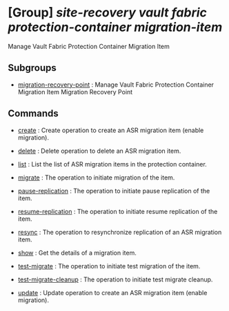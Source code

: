 # [Group] _site-recovery vault fabric protection-container migration-item_

Manage Vault Fabric Protection Container Migration Item

## Subgroups

- [migration-recovery-point](/Commands/site-recovery/vault/fabric/protection-container/migration-item/migration-recovery-point/readme.md)
: Manage Vault Fabric Protection Container Migration Item Migration Recovery Point

## Commands

- [create](/Commands/site-recovery/vault/fabric/protection-container/migration-item/_create.md)
: Create operation to create an ASR migration item (enable migration).

- [delete](/Commands/site-recovery/vault/fabric/protection-container/migration-item/_delete.md)
: Delete operation to delete an ASR migration item.

- [list](/Commands/site-recovery/vault/fabric/protection-container/migration-item/_list.md)
: List the list of ASR migration items in the protection container.

- [migrate](/Commands/site-recovery/vault/fabric/protection-container/migration-item/_migrate.md)
: The operation to initiate migration of the item.

- [pause-replication](/Commands/site-recovery/vault/fabric/protection-container/migration-item/_pause-replication.md)
: The operation to initiate pause replication of the item.

- [resume-replication](/Commands/site-recovery/vault/fabric/protection-container/migration-item/_resume-replication.md)
: The operation to initiate resume replication of the item.

- [resync](/Commands/site-recovery/vault/fabric/protection-container/migration-item/_resync.md)
: The operation to resynchronize replication of an ASR migration item.

- [show](/Commands/site-recovery/vault/fabric/protection-container/migration-item/_show.md)
: Get the details of a migration item.

- [test-migrate](/Commands/site-recovery/vault/fabric/protection-container/migration-item/_test-migrate.md)
: The operation to initiate test migration of the item.

- [test-migrate-cleanup](/Commands/site-recovery/vault/fabric/protection-container/migration-item/_test-migrate-cleanup.md)
: The operation to initiate test migrate cleanup.

- [update](/Commands/site-recovery/vault/fabric/protection-container/migration-item/_update.md)
: Update operation to create an ASR migration item (enable migration).
